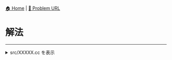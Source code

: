 [🏠 Home](../../README.md)  |  [🔗 Problem URL]()

# <Problem Name>

# 解法

---------------------------------------------------------------------------------------------

<details>
<summary>src/XXXXX.cc を表示</summary>

```cpp
// --------------------8<------- start of main part of library -------8<--------------------
// --------------------8<------- end of main part of library -------8<--------------------
```

</details>
